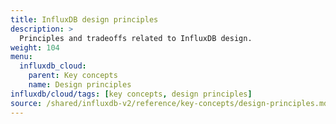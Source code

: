 ```yaml
---
title: InfluxDB design principles
description: >
  Principles and tradeoffs related to InfluxDB design.
weight: 104
menu:
  influxdb_cloud:
    parent: Key concepts
    name: Design principles
influxdb/cloud/tags: [key concepts, design principles]
source: /shared/influxdb-v2/reference/key-concepts/design-principles.md
---
```


<!-- The content of this file is at 
// SOURCE content/shared/influxdb-v2/reference/key-concepts/design-principles.md-->
